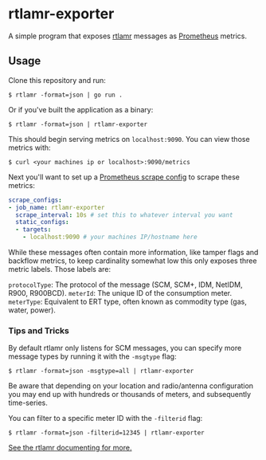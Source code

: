 # rtlamr-exporter

A simple program that exposes [rtlamr](https://github.com/bemasher/rtlamr) messages as [Prometheus](https://prometheus.io/) metrics.

## Usage
Clone this repository and run:
```console
$ rtlamr -format=json | go run .
```
Or if you've built the application as a binary: 
```console
$ rtlamr -format=json | rtlamr-exporter
```

This should begin serving metrics on `localhost:9090`.
You can view those metrics with:
```console
$ curl <your machines ip or localhost>:9090/metrics
```

Next you'll want to set up a [Prometheus scrape config](https://prometheus.io/docs/prometheus/latest/configuration/configuration/#scrape_config) to scrape these metrics:
```yaml
scrape_configs:
- job_name: rtlamr-exporter
  scrape_interval: 10s # set this to whatever interval you want
  static_configs:
  - targets:
    - localhost:9090 # your machines IP/hostname here
```

While these messages often contain more information, like tamper flags and backflow metrics, to keep cardinality somewhat low this only exposes three metric labels.
Those labels are:

`protocolType`: The protocol of the message (SCM, SCM+, IDM, NetIDM, R900, R900BCD).
`meterId`: The unique ID of the consumption meter.
`meterType`: Equivalent to ERT type, often known as commodity type (gas, water, power).

### Tips and Tricks
By default rtlamr only listens for SCM messages, you can specify more message types by running it with the `-msgtype` flag:
```console
$ rtlamr -format=json -msgtype=all | rtlamr-exporter
```

Be aware that depending on your location and radio/antenna configuration you may end up with hundreds or thousands of meters, and subsequently time-series.

You can filter to a specific meter ID with the `-filterid` flag:
```console 
$ rtlamr -format=json -filterid=12345 | rtlamr-exporter
```

[See the rtlamr documenting for more.](https://github.com/bemasher/rtlamr/wiki/Configuration#command-line-flags)